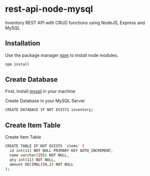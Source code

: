 # rest-api-node-mysql
Inventory REST API with CRUD functions using NodeJS, Express and MySQL


## Installation
Use the package manager [npm](https://www.npmjs.com/get-npm) to install node modules.

```bash
npm install 
```

## Create Database
First, Install [mysql](https://dev.mysql.com/downloads/) in your machine 

Create Database in your MySQL Server
```bash
CREATE DATABASE IF NOT EXISTS inventory;
```

## Create Item Table
Create Item Table

```bash
CREATE TABLE IF NOT EXISTS `items` (
  id int(11) NOT NULL PRIMARY KEY AUTO_INCREMENT,
  name varchar(255) NOT NULL,
  qty int(11) NOT NULL,
  amount DECIMAL(50,2) NOT NULL
);
```
